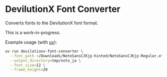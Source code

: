 # DevilutionX Font Converter

Converts fonts to the DevilutionX font format.

This is a work-in-progress.



Example usage (with [uv](https://github.com/astral-sh/uv)):

```bash
uv run devilutionx-font-converter \
  --font_path ~/Downloads/NotoSansCJKjp-hinted/NotoSansCJKjp-Regular.otf \
  --output_directory=tmp/noto_ja \
  --font_size=12 \
  --frame_height=20
```
